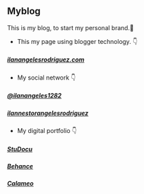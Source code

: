 ## Myblog

This is my blog, to start my personal brand.💙
- This my page using blogger technology. 👇
#####       [ilanangelesrodriguez.com](https://ilanangelesrodriguez.blogspot.com/)
- My social network 👇
#####       [@ilanangeles1282](https://twitter.com/ilanangeles1282)
#####       [ilannestorangelesrodriguez](https://www.linkedin.com/in/ilannestorangelesrodriguez/)
- My digital portfolio 👇
#####       [StuDocu](https://www.studocu.com/pe/user/11351365?origin=user-menu)
#####       [Behance](https://www.behance.net/ilanangeles)
#####       [Calameo](https://www.calameo.com/subscriptions/7024462)
